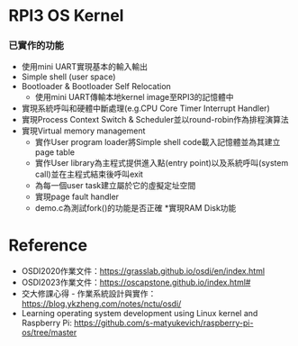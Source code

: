 # RPI3 OS Kernel
### 已實作的功能
* 使用mini UART實現基本的輸入輸出
* Simple shell (user space)
* Bootloader & Bootloader Self Relocation
  * 使用mini UART傳輸本地kernel image至RPI3的記憶體中
* 實現系統呼叫和硬體中斷處理(e.g.CPU Core Timer Interrupt Handler)
* 實現Process Context Switch & Scheduler並以round-robin作為排程演算法
* 實現Virtual memory management
  * 實作User program loader將Simple shell code載入記憶體並為其建立page table
  * 實作User library為主程式提供進入點(entry point)以及系統呼叫(system call)並在主程式結束後呼叫exit
  * 為每一個user task建立屬於它的虛擬定址空間
  * 實現page fault handler
  * demo.c為測試fork()的功能是否正確
*實現RAM Disk功能
# Reference
* OSDI2020作業文件：https://grasslab.github.io/osdi/en/index.html
* OSDI2023作業文件：https://oscapstone.github.io/index.html#
* 交大修課心得 - 作業系統設計與實作：https://blog.ykzheng.com/notes/nctu/osdi/
* Learning operating system development using Linux kernel and Raspberry Pi: https://github.com/s-matyukevich/raspberry-pi-os/tree/master

